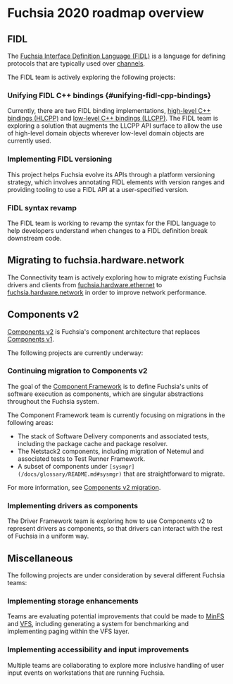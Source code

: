 # Fuchsia 2020 roadmap overview

## FIDL

The [Fuchsia Interface Definition Language (FIDL)](/docs/glossary/README.md#fidl) is a
language for defining protocols that are typically used over
[channels](/docs/glossary/README.md#channel).

The FIDL team is actively exploring the following projects:

### Unifying FIDL C++ bindings {#unifying-fidl-cpp-bindings}

Currently, there are two FIDL binding implementations,
[high-level C++ bindings (HLCPP)](/docs/reference/fidl/bindings/hlcpp-bindings.md)
and
[low-level C++ bindings (LLCPP)](/docs/reference/fidl/bindings/cpp-bindings.md).
The FIDL team is exploring a solution that augments the LLCPP API surface to
allow the use of high-level domain objects wherever low-level domain objects are
currently used.

### Implementing FIDL versioning

This project helps Fuchsia evolve its APIs through a platform versioning
strategy, which involves annotating FIDL elements with version ranges and
providing tooling to use a FIDL API at a user-specified version.

### FIDL syntax revamp

The FIDL team is working to revamp the syntax for the FIDL language to help
developers understand when changes to a FIDL definition break downstream code.

## Migrating to fuchsia.hardware.network

The Connectivity team is actively exploring how to migrate existing Fuchsia
drivers and clients from
[fuchsia.hardware.ethernet](/sdk/fidl/fuchsia.hardware.ethernet/) to
[fuchsia.hardware.network](/sdk/fidl/fuchsia.hardware.network/) in order to
improve network performance.

## Components v2

[Components v2](/docs/glossary/README.md#components-v2) is Fuchsia's component
architecture that replaces [Components v1](/docs/glossary/README.md#components-v1).

The following projects are currently underway:

### Continuing migration to Components v2

The goal of the [Component Framework](/docs/glossary/README.md#component-framework) is
to define Fuchsia's units of software execution as components, which are
singular abstractions throughout the Fuchsia system.

The Component Framework team is currently focusing on migrations in the
following areas:

-   The stack of Software Delivery components and associated tests, including
    the package cache and package resolver.
-   The Netstack2 components, including migration of Netemul and associated
    tests to Test Runner Framework.
-   A subset of components under `[sysmgr](/docs/glossary/README.md#sysmgr)` that are
    straightforward to migrate.

For more information, see
[Components v2 migration](/docs/contribute/open_projects/components/migration.md).

### Implementing drivers as components

The Driver Framework team is exploring how to use Components v2 to represent
drivers as components, so that drivers can interact with the rest of Fuchsia in
a uniform way.

## Miscellaneous

The following projects are under consideration by several different Fuchsia
teams:

### Implementing storage enhancements

Teams are evaluating potential improvements that could be made to
[MinFS](/docs/concepts/filesystems/minfs.md) and
[VFS](/docs/concepts/filesystems/life_of_an_open.md#vfs_layer), including generating
a system for benchmarking and implementing paging within the VFS layer.

### Implementing accessibility and input improvements

Multiple teams are collaborating to explore more inclusive handling of user
input events on workstations that are running Fuchsia.
